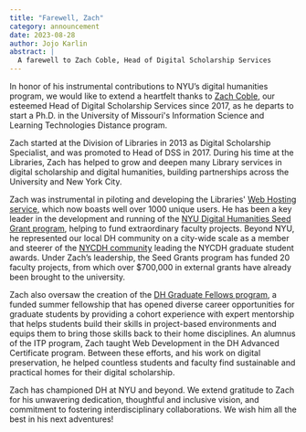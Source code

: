 ```yaml
---
title: "Farewell, Zach"
category: announcement
date: 2023-08-28
author: Jojo Karlin
abstract: |
  A farewell to Zach Coble, Head of Digital Scholarship Services
---
```

In honor of his instrumental contributions to NYU’s digital humanities program, we would like to extend a heartfelt thanks to [Zach Coble](https://zachcoble.com/work/), our esteemed Head of Digital Scholarship Services since 2017, as he departs to start a Ph.D. in the University of Missouri's Information Science and Learning Technologies Distance program. 

Zach started at the Division of Libraries in 2013 as Digital Scholarship Specialist, and was promoted to Head of DSS in 2017. During his time at the Libraries, Zach has helped to grow and deepen many Library services in digital scholarship and digital humanities, building partnerships across the University and New York City.

Zach was instrumental in piloting and developing the Libraries' [Web Hosting service](https://hosting.nyu.edu), which now boasts well over 1000 unique users. He has been a key leader in the development and running of the [NYU Digital Humanities Seed Grant program](/funding/seed-grants/), helping to fund extraordinary faculty projects. Beyond NYU, he represented our local DH community on a city-wide scale as a member and steerer of the [NYCDH community](https://nycdh.org/) leading the NYCDH graduate student awards. Under Zach’s leadership, the Seed Grants program has funded 20 faculty projects, from which over $700,000 in external grants have already been brought to the university. 

Zach also oversaw the creation of the [DH Graduate Fellows program](https://digitalhumanities.nyu.edu/funding/grad-fellowships/), a funded summer fellowship that has opened diverse career opportunities for graduate students by providing a cohort experience with expert mentorship that helps students build their skills in project-based environments and equips them to bring those skills back to their home disciplines. An alumnus of the ITP program, Zach taught Web Development in the DH Advanced Certificate program. Between these efforts, and his work on digital preservation, he helped countless students and faculty find sustainable and practical homes for their digital scholarship.

Zach has championed DH at NYU and beyond. We extend gratitude to Zach for his unwavering dedication, thoughtful and inclusive vision, and commitment to fostering interdisciplinary collaborations. We wish him all the best in his next adventures!
